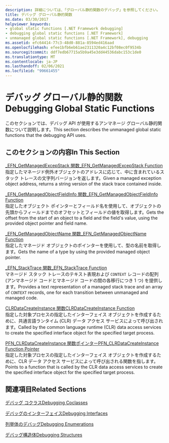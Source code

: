 ```yaml
---
description: 詳細については、「グローバル静的関数のデバッグ」を参照してください。
title: デバッグ グローバル静的関数
ms.date: 03/30/2017
helpviewer_keywords:
- global static functions [.NET Framework debugging]
- debugging global static functions [.NET Framework]
- unmanaged global static functions [.NET Framework], debugging
ms.assetid: efc64414-77c3-48d0-881a-8594ed416aad
ms.openlocfilehash: efee1bfb6eb61ae2311320a4c12bf08ec0f9534b
ms.sourcegitcommit: ddf7edb67715a5b9a45e3dd44536dabc153c1de0
ms.translationtype: MT
ms.contentlocale: ja-JP
ms.lasthandoff: 02/06/2021
ms.locfileid: "99661455"
---
```

# <a name="debugging-global-static-functions"></a><span data-ttu-id="b1404-103">デバッグ グローバル静的関数</span><span class="sxs-lookup"><span data-stu-id="b1404-103">Debugging Global Static Functions</span></span>

<span data-ttu-id="b1404-104">このセクションでは、デバッグ API が使用するアンマネージ グローバル静的関数について説明します。</span><span class="sxs-lookup"><span data-stu-id="b1404-104">This section describes the unmanaged global static functions that the debugging API uses.</span></span>  
  
## <a name="in-this-section"></a><span data-ttu-id="b1404-105">このセクションの内容</span><span class="sxs-lookup"><span data-stu-id="b1404-105">In This Section</span></span>  

 [<span data-ttu-id="b1404-106">_EFN_GetManagedExcepStack 関数</span><span class="sxs-lookup"><span data-stu-id="b1404-106">_EFN_GetManagedExcepStack Function</span></span>](efn-getmanagedexcepstack-function.md)  
 <span data-ttu-id="b1404-107">指定したマネージド例外オブジェクトのアドレスに応じて、中に含まれているスタック トレースの文字列バージョンを返します。</span><span class="sxs-lookup"><span data-stu-id="b1404-107">Given a managed exception object address, returns a string version of the stack trace contained inside.</span></span>  
  
 [<span data-ttu-id="b1404-108">_EFN_GetManagedObjectFieldInfo 関数</span><span class="sxs-lookup"><span data-stu-id="b1404-108">_EFN_GetManagedObjectFieldInfo Function</span></span>](efn-getmanagedobjectfieldinfo-function.md)  
 <span data-ttu-id="b1404-109">指定したオブジェクト ポインターとフィールド名を使用して、オブジェクトの先頭からフィールドまでのオフセットとフィールドの値を取得します。</span><span class="sxs-lookup"><span data-stu-id="b1404-109">Gets the offset from the start of an object to a field and the field's value, using the provided object pointer and field name.</span></span>  
  
 [<span data-ttu-id="b1404-110">_EFN_GetManagedObjectName 関数</span><span class="sxs-lookup"><span data-stu-id="b1404-110">_EFN_GetManagedObjectName Function</span></span>](efn-getmanagedobjectname-function.md)  
 <span data-ttu-id="b1404-111">指定したマネージド オブジェクトのポインターを使用して、型の名前を取得します。</span><span class="sxs-lookup"><span data-stu-id="b1404-111">Gets the name of a type by using the provided managed object pointer.</span></span>  
  
 [<span data-ttu-id="b1404-112">_EFN_StackTrace 関数</span><span class="sxs-lookup"><span data-stu-id="b1404-112">_EFN_StackTrace Function</span></span>](efn-stacktrace-function.md)  
 <span data-ttu-id="b1404-113">マネージド スタック トレースのテキスト表現および `CONTEXT` レコードの配列 (アンマネージド コードとマネージド コードの間の各移行につき 1 つ) を提供します。</span><span class="sxs-lookup"><span data-stu-id="b1404-113">Provides a text representation of a managed stack trace and an array of `CONTEXT` records, one for each transition between unmanaged and managed code.</span></span>  
  
 [<span data-ttu-id="b1404-114">CLRDataCreateInstance 関数</span><span class="sxs-lookup"><span data-stu-id="b1404-114">CLRDataCreateInstance Function</span></span>](clrdatacreateinstance-function.md)  
 <span data-ttu-id="b1404-115">指定した対象プロセスの指定したインターフェイス オブジェクトを作成するために、共通言語ランタイム (CLR) データ アクセス サービスによって呼び出されます。</span><span class="sxs-lookup"><span data-stu-id="b1404-115">Called by the common language runtime (CLR) data access services to create the specified interface object for the specified target process.</span></span>  
  
 [<span data-ttu-id="b1404-116">PFN_CLRDataCreateInstance 関数ポインター</span><span class="sxs-lookup"><span data-stu-id="b1404-116">PFN_CLRDataCreateInstance Function Pointer</span></span>](pfn-clrdatacreateinstance-function-pointer.md)  
 <span data-ttu-id="b1404-117">指定した対象プロセスの指定したインターフェイス オブジェクトを作成するために、CLR データ アクセス サービスによって呼び出される関数を指します。</span><span class="sxs-lookup"><span data-stu-id="b1404-117">Points to a function that is called by the CLR data access services to create the specified interface object for the specified target process.</span></span>  
  
## <a name="related-sections"></a><span data-ttu-id="b1404-118">関連項目</span><span class="sxs-lookup"><span data-stu-id="b1404-118">Related Sections</span></span>  

 [<span data-ttu-id="b1404-119">デバッグ コクラス</span><span class="sxs-lookup"><span data-stu-id="b1404-119">Debugging Coclasses</span></span>](debugging-coclasses.md)  
  
 [<span data-ttu-id="b1404-120">デバッグのインターフェイス</span><span class="sxs-lookup"><span data-stu-id="b1404-120">Debugging Interfaces</span></span>](debugging-interfaces.md)  
  
 [<span data-ttu-id="b1404-121">列挙体のデバッグ</span><span class="sxs-lookup"><span data-stu-id="b1404-121">Debugging Enumerations</span></span>](debugging-enumerations.md)  
  
 [<span data-ttu-id="b1404-122">デバッグ構造体</span><span class="sxs-lookup"><span data-stu-id="b1404-122">Debugging Structures</span></span>](debugging-structures.md)
